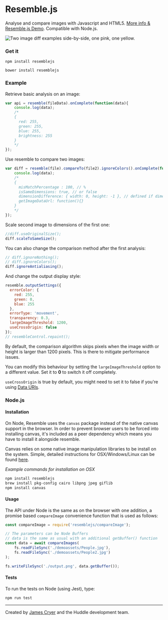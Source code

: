 Resemble.js
==========

Analyse and compare images with Javascript and HTML5. [More info & Resemble.js Demo](http://huddle.github.com/Resemble.js/). Compatible with Node.js.

![Two image diff examples side-by-side, one pink, one yellow.](https://raw.github.com/Huddle/Resemble.js/master/demoassets/readmeimage.jpg "Visual image comparison")

### Get it

`npm install resemblejs`

`bower install resemblejs`

### Example

Retrieve basic analysis on an image:

```javascript
var api = resemble(fileData).onComplete(function(data){
	console.log(data);
	/*
	{
	  red: 255,
	  green: 255,
	  blue: 255,
	  brightness: 255
	}
	*/
});
```

Use resemble to compare two images:

```javascript
var diff = resemble(file).compareTo(file2).ignoreColors().onComplete(function(data){
	console.log(data);
	/*
	{
	  misMatchPercentage : 100, // %
	  isSameDimensions: true, // or false
	  dimensionDifference: { width: 0, height: -1 }, // defined if dimensions are not the same
	  getImageDataUrl: function(){}
	}
	*/
});
```

Scale second image to dimensions of the first one:
```javascript
//diff.useOriginalSize();
diff.scaleToSameSize();
```

You can also change the comparison method after the first analysis:

```javascript
// diff.ignoreNothing();
// diff.ignoreColors();
diff.ignoreAntialiasing();
```


And change the output display style:

```javascript
resemble.outputSettings({
  errorColor: {
    red: 255,
    green: 0,
    blue: 255
  },
  errorType: 'movement',
  transparency: 0.3,
  largeImageThreshold: 1200,
  useCrossOrigin: false
});
// resembleControl.repaint();
```

By default, the comparison algorithm skips pixels when the image width or height is larger than 1200 pixels. This is there to mitigate performance issues.

You can modify this behaviour by setting the `largeImageThreshold` option to a different value. Set it to **0** to switch it off completely.

`useCrossOrigin` is true by default, you might need to set it to false if you're using [Data URIs](https://developer.mozilla.org/en-US/docs/Web/HTTP/Basics_of_HTTP/Data_URIs).

### Node.js

#### Installation

On Node, Resemble uses the `canvas` package instead of the native canvas support in the browser. In order to prevent browser users to be forced into installing canvas, it's included as a peer dependency which means you have to install it alongside resemble.

Canvas relies on some native image manipulation libraries to be install on the system. Simple, detailed instructions for OSX/Windows/Linux can be found [here](https://www.npmjs.com/package/canvas).

*Example commands for installation on OSX*

``` bash
npm install resemblejs
brew install pkg-config cairo libpng jpeg giflib
npm install canvas
```

#### Usage

The API under Node is the same as on the browser with one addition, a promise based `compareImage` convenience function that is used as follows:

``` js
const compareImage = require('resemblejs/compareImage');

// The parameters can be Node Buffers
// data is the same as usual with an additional getBuffer() function
const data = await compareImages(
	fs.readFileSync('./demoassets/People.jpg'),
	fs.readFileSync('./demoassets/People2.jpg')
);

fs.writeFileSync('./output.png', data.getBuffer());
```

#### Tests

To run the tests on Node (using Jest), type:

``` bash
npm run test
```

--------------------------------------

Created by [James Cryer](http://github.com/jamescryer) and the Huddle development team.

